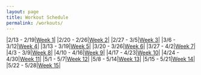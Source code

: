 ```yaml
---
layout: page
title: Workout Schedule
permalink: /workouts/
---
```


|2/13 - 2/19|[Week 1]({{site.baseurl}}/2023/1)|
|2/20 - 2/26|[Week 2]({{site.baseurl}}/2023/2)|
|2/27 - 3/5|[Week 3]({{site.baseurl}}/2023/3)|
|3/6 - 3/12|[Week 4]({{site.baseurl}}/2023/4)|
|3/13 - 3/19|[Week 5]({{site.baseurl}}/2023/5)|
|3/20 - 3/26|[Week 6]({{site.baseurl}}/2023/6)|
|3/27 - 4/2|[Week 7]({{site.baseurl}}/2023/7)|
|4/3 - 3/9|[Week 8]({{site.baseurl}}/2023/8)|
|4/10 - 4/16|[Week 9]({{site.baseurl}}/2023/9)|
|4/17 - 4/23|[Week 10]({{site.baseurl}}/2023/10)|
|4/24 - 4/30|[Week 11]({{site.baseurl}}/2023/11)|
|5/1 - 5/7|[Week 12]({{site.baseurl}}/2023/12)|
|5/8 - 5/14|[Week 13]({{site.baseurl}}/2023/13)|
|5/15 - 5/21|[Week 14]({{site.baseurl}}/2023/14)|
|5/22 - 5/28|[Week 15]({{site.baseurl}}/2023/15)|